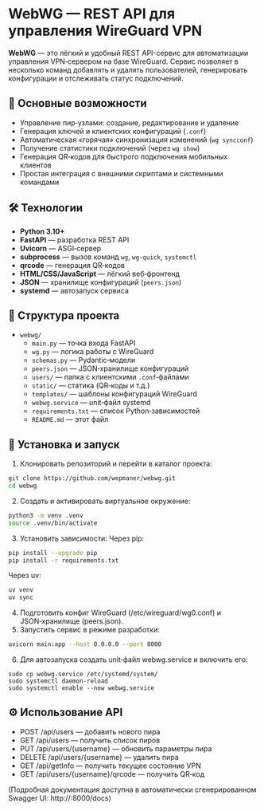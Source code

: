 # WebWG — REST API для управления WireGuard VPN

**WebWG** — это лёгкий и удобный REST API-сервис для автоматизации управления VPN‑сервером на базе WireGuard. Сервис позволяет в несколько команд добавлять и удалять пользователей, генерировать конфигурации и отслеживать статус подключений.

## 🎯 Основные возможности

- Управление пир‑узлами: создание, редактирование и удаление  
- Генерация ключей и клиентских конфигураций (`.conf`)  
- Автоматическая «горячая» синхронизация изменений (`wg syncconf`)  
- Получение статистики подключений (через `wg show`)  
- Генерация QR‑кодов для быстрого подключения мобильных клиентов  
- Простая интеграция с внешними скриптами и системными командами

## 🛠️ Технологии

- **Python 3.10+**  
- **FastAPI** — разработка REST API  
- **Uvicorn** — ASGI‑сервер  
- **subprocess** — вызов команд `wg`, `wg-quick`, `systemctl`  
- **qrcode** — генерация QR‑кодов  
- **HTML/CSS/JavaScript** — лёгкий веб‑фронтенд  
- **JSON** — хранилище конфигураций (`peers.json`)  
- **systemd** — автозапуск сервиса

## 📂 Структура проекта

- `webwg/`
  - `main.py`                 — точка входа FastAPI
  - `wg.py`                   — логика работы с WireGuard
  - `schemas.py`              — Pydantic‑модели
  - `peers.json`              — JSON‑хранилище конфигураций
  - `users/`                  — папка с клиентскими `.conf`‑файлами
  - `static/`                 — статика (QR‑коды и т.д.)
  - `templates/`              — шаблоны конфигураций WireGuard
  - `webwg.service`           — unit‑файл systemd
  - `requirements.txt`        — список Python‑зависимостей
  - `README.md`               — этот файл

## 🚀 Установка и запуск

1. Клонировать репозиторий и перейти в каталог проекта:
```bash
git clone https://github.com/wepmaner/webwg.git
cd webwg
```
2. Создать и активировать виртуальное окружение:
```bash
python3 -m venv .venv
source .venv/bin/activate
```
3. Установить зависимости:
Через pip:
```bash
pip install --upgrade pip
pip install -r requirements.txt
```
Через uv:
```bash
uv venv
uv sync
```
4. Подготовить конфиг WireGuard (/etc/wireguard/wg0.conf) и JSON‑хранилище (peers.json).
5. Запустить сервис в режиме разработки:
```bash
uvicorn main:app --host 0.0.0.0 --port 8000
```
6. Для автозапуска создать unit‑файл webwg.service и включить его:
```
sudo cp webwg.service /etc/systemd/system/
sudo systemctl daemon-reload
sudo systemctl enable --now webwg.service
```
## ⚙️ Использование API

- POST /api/users — добавить нового пира
- GET /api/users — получить список пиров
- PUT /api/users/{username} — обновить параметры пира
- DELETE /api/users/{username} — удалить пира
- GET /api/getInfo — получить текущее состояние VPN
- GET /api/users/{username}/qrcode — получить QR‑код

(Подробная документация доступна в автоматически сгенерированном Swagger UI: http://<host>:8000/docs)
